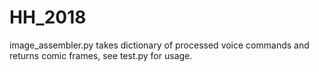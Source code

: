 # HH_2018

image_assembler.py takes dictionary of processed voice commands and returns comic frames, see test.py for usage.

